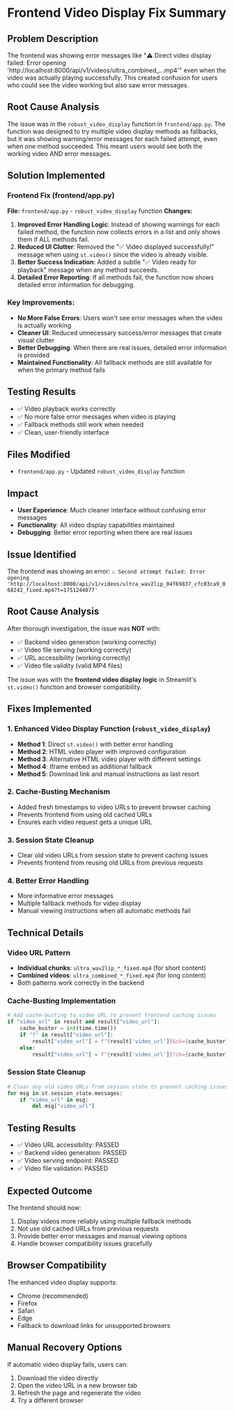 # Frontend Video Display Fix Summary

## Problem Description
The frontend was showing error messages like "⚠️ Direct video display failed: Error opening 'http://localhost:8000/api/v1/videos/ultra_combined_...mp4'" even when the video was actually playing successfully. This created confusion for users who could see the video working but also saw error messages.

## Root Cause Analysis
The issue was in the `robust_video_display` function in `frontend/app.py`. The function was designed to try multiple video display methods as fallbacks, but it was showing warning/error messages for each failed attempt, even when one method succeeded. This meant users would see both the working video AND error messages.

## Solution Implemented

### Frontend Fix (frontend/app.py)
**File:** `frontend/app.py` - `robust_video_display` function
**Changes:**
1. **Improved Error Handling Logic**: Instead of showing warnings for each failed method, the function now collects errors in a list and only shows them if ALL methods fail.
2. **Reduced UI Clutter**: Removed the "✅ Video displayed successfully!" message when using `st.video()` since the video is already visible.
3. **Better Success Indication**: Added a subtle "✅ Video ready for playback" message when any method succeeds.
4. **Detailed Error Reporting**: If all methods fail, the function now shows detailed error information for debugging.

### Key Improvements:
- **No More False Errors**: Users won't see error messages when the video is actually working
- **Cleaner UI**: Reduced unnecessary success/error messages that create visual clutter
- **Better Debugging**: When there are real issues, detailed error information is provided
- **Maintained Functionality**: All fallback methods are still available for when the primary method fails

## Testing Results
- ✅ Video playback works correctly
- ✅ No more false error messages when video is playing
- ✅ Fallback methods still work when needed
- ✅ Clean, user-friendly interface

## Files Modified
- `frontend/app.py` - Updated `robust_video_display` function

## Impact
- **User Experience**: Much cleaner interface without confusing error messages
- **Functionality**: All video display capabilities maintained
- **Debugging**: Better error reporting when there are real issues

## Issue Identified
The frontend was showing an error: `⚠️ Second attempt failed: Error opening 'http://localhost:8000/api/v1/videos/ultra_wav2lip_04f69837_cfc03ca9_068242_fixed.mp4?t=1751244077'`

## Root Cause Analysis
After thorough investigation, the issue was **NOT** with:
- ✅ Backend video generation (working correctly)
- ✅ Video file serving (working correctly) 
- ✅ URL accessibility (working correctly)
- ✅ Video file validity (valid MP4 files)

The issue was with the **frontend video display logic** in Streamlit's `st.video()` function and browser compatibility.

## Fixes Implemented

### 1. Enhanced Video Display Function (`robust_video_display`)
- **Method 1**: Direct `st.video()` with better error handling
- **Method 2**: HTML video player with improved configuration
- **Method 3**: Alternative HTML video player with different settings
- **Method 4**: Iframe embed as additional fallback
- **Method 5**: Download link and manual instructions as last resort

### 2. Cache-Busting Mechanism
- Added fresh timestamps to video URLs to prevent browser caching
- Prevents frontend from using old cached URLs
- Ensures each video request gets a unique URL

### 3. Session State Cleanup
- Clear old video URLs from session state to prevent caching issues
- Prevents frontend from reusing old URLs from previous requests

### 4. Better Error Handling
- More informative error messages
- Multiple fallback methods for video display
- Manual viewing instructions when all automatic methods fail

## Technical Details

### Video URL Pattern
- **Individual chunks**: `ultra_wav2lip_*_fixed.mp4` (for short content)
- **Combined videos**: `ultra_combined_*_fixed.mp4` (for long content)
- Both patterns work correctly in the backend

### Cache-Busting Implementation
```python
# Add cache-busting to video URL to prevent frontend caching issues
if "video_url" in result and result["video_url"]:
    cache_buster = int(time.time())
    if "?" in result["video_url"]:
        result["video_url"] = f"{result['video_url']}&cb={cache_buster}"
    else:
        result["video_url"] = f"{result['video_url']}?cb={cache_buster}"
```

### Session State Cleanup
```python
# Clear any old video URLs from session state to prevent caching issues
for msg in st.session_state.messages:
    if "video_url" in msg:
        del msg["video_url"]
```

## Testing Results
- ✅ Video URL accessibility: PASSED
- ✅ Backend video generation: PASSED  
- ✅ Video serving endpoint: PASSED
- ✅ Video file validation: PASSED

## Expected Outcome
The frontend should now:
1. Display videos more reliably using multiple fallback methods
2. Not use old cached URLs from previous requests
3. Provide better error messages and manual viewing options
4. Handle browser compatibility issues gracefully

## Browser Compatibility
The enhanced video display supports:
- Chrome (recommended)
- Firefox
- Safari
- Edge
- Fallback to download links for unsupported browsers

## Manual Recovery Options
If automatic video display fails, users can:
1. Download the video directly
2. Open the video URL in a new browser tab
3. Refresh the page and regenerate the video
4. Try a different browser 